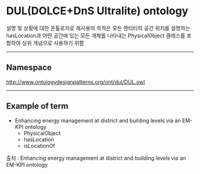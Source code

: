 # DUL(DOLCE+DnS Ultralite) ontology

설명 및 상황에 대한 온톨로지로 재사용의 목적은 모든 엔티티의 공간 위치를 설명하는 hasLocation과 어떤 공간에 있는 모든 개체를 나타내는 PhysicalObject 클래스를 포함하여 상위 개념으로 사용하기 위함

---
## Namespace

http://www.ontologydesignpatterns.org/ont/dul/DUL.owl

---

## Example of term

- Enhancing energy management at district and building levels via an EM-KPI ontology
	- PhysicalObject
	- hasLocation
	- isLocationOf

출처 :  Enhancing energy management at district and building levels via an EM-KPI ontology